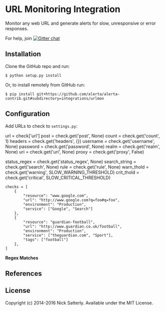 URL Monitoring Integration
==========================

Monitor any web URL and generate alerts for slow, unresponsive or error responses.

For help, join [![Gitter chat](https://badges.gitter.im/alerta/chat.png)](https://gitter.im/alerta/chat)

Installation
------------

Clone the GitHub repo and run:

    $ python setup.py install

Or, to install remotely from GitHub run:

    $ pip install git+https://github.com/alerta/alerta-contrib.git#subdirectory=integrations/urlmon


Configuration
-------------

Add URLs to check to `settings.py`:

url = check['url']
post = check.get('post', None)
count = check.get('count', 1)
headers = check.get('headers', {})
username = check.get('username', None)
password = check.get('password', None)
realm = check.get('realm', None)
uri = check.get('uri', None)
proxy = check.get('proxy', False)

status_regex = check.get('status_regex', None)
search_string = check.get('search', None)
rule = check.get('rule', None)
warn_thold = check.get('warning', SLOW_WARNING_THRESHOLD)
crit_thold = check.get('critical', SLOW_CRITICAL_THRESHOLD)

```
checks = [
    {
        "resource": "www.google.com",
        "url": "http://www.google.com?q=foo#q=foo",
        "environment": "Production",
        "service": ["Google", "Search"]
    },
    {
        "resource": "guardian-football",
        "url": "http://www.guardian.co.uk/football",
        "environment": "Production",
        "service": ["theguardian.com", "Sport"],
        "tags": ["football"]
    },
]
```

**Regex Matches**



References
----------

License
-------

Copyright (c) 2014-2016 Nick Satterly. Available under the MIT License.
